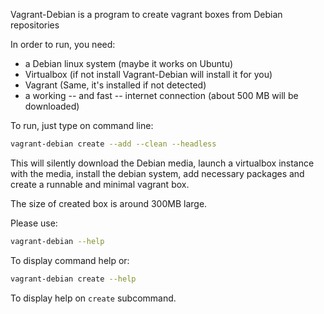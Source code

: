 Vagrant-Debian is a program to create vagrant boxes from Debian repositories

In order to run, you need:
- a Debian linux system (maybe it works on Ubuntu)
- Virtualbox (if not install Vagrant-Debian will install it for you)
- Vagrant (Same, it's installed if not detected)
- a working -- and fast -- internet connection (about 500 MB will be downloaded)

To run, just type on command line:
``` bash
vagrant-debian create --add --clean --headless
```

This will silently download the Debian media, launch a virtualbox instance with the media, install the debian system, add necessary packages and create a runnable and minimal vagrant box.

The size of created box is around 300MB large.

Please use:
``` bash
vagrant-debian --help
```
To display command help
or:
``` bash
vagrant-debian create --help
```
To display help on `create` subcommand.
